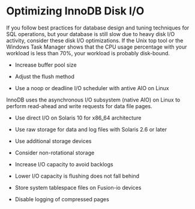 # Optimizing InnoDB Disk I/O

If you follow best practices for database design and tuning techniques for SQL operations, but your database is still slow due to heavy disk I/O activity, consider these disk I/O optimizations. If the Unix top tool or the Windows Task Manager shows that the CPU usage percentage with your workload is less than 70%, your workload is probably disk-bound.

- Increase buffer pool size

- Adjust the flush method

- Use a noop or deadline I/O scheduler with antive AIO on Linux

InnoDB uses the asynchronous I/O subsystem (native AIO) on Linux to perform read-ahead and write requests for data file pages.

- Use direct I/O on Solaris 10 for x86_64 architecture

- Use raw storage for data and log files with Solaris 2.6 or later

- Use additional storage devices

- Consider non-rotational storage

- Increase I/O capacity to avoid backlogs

- Lower I/O capacity is flushing does not fall behind

- Store system tablespace files on Fusion-io devices

- Disable logging of compressed pages

